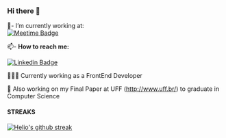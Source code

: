 ### Hi there 👋

💼- I’m currently working at:
<br/>
[![Meetime Badge](https://meetime.com.br/wp-content/uploads/2021/07/logo-meetime.png)](https://www.meetime.com.br/)
<br/>

📫- <b>How to reach me:</b> <br/>

[![Linkedin Badge](https://img.shields.io/badge/%20-LinkedIn-blue?style=for-the-badge&logo=linkedin)](https://www.linkedin.com/in/helio-almeida-b832a3160/)

👨🏻‍💻 Currently working as a FrontEnd Developer

📓 Also working on my Final Paper at UFF (http://www.uff.br/) to graduate in Computer Science

#### STREAKS
[![Helio's github streak](https://github-readme-streak-stats.herokuapp.com/?user=LelioH&theme=blue-green)](https://github.com/LelioH#streaks)
